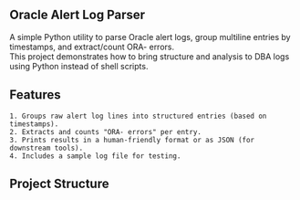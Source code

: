 
**Oracle Alert Log Parser**
---------------------------------------------------------------------------------------------------
A simple Python utility to parse Oracle alert logs, group multiline entries by timestamps, and extract/count ORA- errors.  
This project demonstrates how to bring structure and analysis to DBA logs using Python instead of shell scripts.

**Features**
---------------------------------------------------------------------------------------------------
```
1. Groups raw alert log lines into structured entries (based on timestamps).
2. Extracts and counts "ORA- errors" per entry.
3. Prints results in a human-friendly format or as JSON (for downstream tools).
4. Includes a sample log file for testing.
```
**Project Structure**
---------------------------------------------------------------------------------------------------

